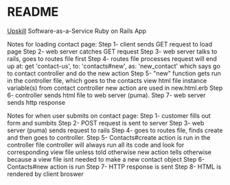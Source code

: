 # README

[Upskill](http://upskillcourses.com) Software-as-a-Service Ruby on Rails App

Notes for loading contact page:
Step 1- client sends GET request to load page
Step 2- web server catches GET request
Step 3- web server talks to rails, goes to routes file first
Step 4- routes file processes request will end up at: get 'contact-us', to: 'contacts#new', as: 'new_contact'
        which says go to contact controller and do the new action
Step 5- "new" function gets run in the controller file, which goes to the contacts view html file
        instance variable(s) from contact controller new action are used in new.html.erb
Step 6- controller sends html file to web server (puma).
Step 7- web server sends http response

Notes for when user submits on contact page:
Step 1- customer fills out form and sumbits
Step 2- POST request is sent to server
Step 3- web server (puma) sends request to rails
Step 4- goes to routes file, finds create and then goes to controller.
Step 5- Contacts#create action is run in the controller file
        controller will always run all its code and look for corresponding view file unless told otherwise
        new action tells otherwise because a view file isnt needed to make a new contact object
Step 6- Contacts#new action is run
Step 7- HTTP response is sent 
Step 8- HTML is rendered by client broswer